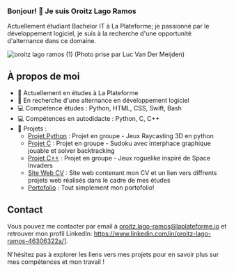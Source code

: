 ### Bonjour! 👋 Je suis Oroitz Lago Ramos
Actuellement étudiant Bachelor IT à La Plateforme; je passionné par le développement logiciel, je suis à la recherche d'une opportunité d'alternance dans ce domaine.


![oroitz lago ramos (1)](https://github.com/oroitz-lago-ramos/oroitz-lago-ramos/assets/125492839/0bf64552-6caf-4902-8fd0-ae2b2ce74b06)
(Photo prise par Luc Van Der Meijden)




## À propos de moi

- 🔭 Actuellement en études à La Plateforme
- 🌱 En recherche d'une alternance en développement logiciel
- 💻 Compétence études : Python, HTML, CSS, Swift, Bash
- 💻 Compétences en autodidacte : Python, C, C++
- 🚀 Projets :
    - [Projet Python](lien_vers_le_projet_1) : Projet en groupe - Jeux Raycasting 3D en python
    - [Projet C](lien_vers_le_projet_2) : Projet en groupe - Sudoku avec interphace graphique jouable et solver backtracking
    - [Projet C++](https://github.com/oroitz-lago-ramos/SpaceLovers) : Projet en groupe - Jeux roguelike inspiré de Space Invaders
    - [Site Web CV](lien_vers_le_projet_3) : Site web contenant mon CV et un lien vers diffrents projets web réalisés dans le cadre de mes études
    - [Portofolio](lien_vers_le_projet_3) : Tout simplement mon portofolio!
<!--
## Détail des principaux projets

# Projet Python

Description plus détaillée du projet Python. Vous pouvez inclure des détails sur les fonctionnalités, les technologies utilisées et tout autre aspect pertinent.

[![Image du projet](lien_vers_l_image)](lien_vers_le_projet_1)

# Projet C

Description plus détaillée du projet C/C++. Mettez en avant les points clés et ce que vous avez appris en travaillant sur ce projet.

[![Image du projet](lien_vers_l_image)](lien_vers_le_projet_2)

# Projet C++

Description plus détaillée du projet C/C++. Mettez en avant les points clés et ce que vous avez appris en travaillant sur ce projet.

[![Image du projet](lien_vers_l_image)](lien_vers_le_projet_2)

# Site Web CV

Description plus détaillée du site web débutant. Expliquez les technologies utilisées et ce que vous avez réalisé dans ce projet.

[![Image du projet](lien_vers_l_image)](lien_vers_le_projet_3)

# Portofolio

Description plus détaillée du site web débutant. Expliquez les technologies utilisées et ce que vous avez réalisé dans ce projet.

[![Image du projet](lien_vers_l_image)](lien_vers_le_projet_3)
-->

## Contact

Vous pouvez me contacter par email à oroitz.lago-ramos@laplateforme.io et retrouver mon profil LinkedIn: https://www.linkedin.com/in/oroitz-lago-ramos-46306322a/].

N'hésitez pas à explorer les liens vers mes projets pour en savoir plus sur mes compétences et mon travail !
<!--
**oroitz-lago-ramos/oroitz-lago-ramos** is a ✨ _special_ ✨ repository because its `README.md` (this file) appears on your GitHub profile.

Here are some ideas to get you started:

- 🔭 I’m currently working on ...
- 🌱 I’m currently learning ...
- 👯 I’m looking to collaborate on ...
- 🤔 I’m looking for help with ...
- 💬 Ask me about ...
- 📫 How to reach me: ...
- 😄 Pronouns: ...
- ⚡ Fun fact: ...
-->


